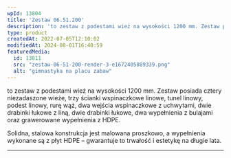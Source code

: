 ```yaml
---
wpId: 13804
title: 'Zestaw 06.51.200'
description: 'to zestaw z podestami wież na wysokości 1200 mm. Zestaw posiada cztery niezadaszone wieże, trzy ścianki wspinaczkowe linowe, tunel linowy, podest linowy, rurę wąż, dwa wejścia wspinaczkowe z uchwytami, dwie drabinki łukowe z liną, dwie drabinki łukowe, dwa wypełnienia z bulajami oraz grawerowane wypełnienia z HDPE. Solidna, stalowa konstrukcja jest malowana proszkowo, a wypełnienia wykonane ...'
type: product
createdAt: 2022-07-05T12:10:02
modifiedAt: 2024-08-01T16:40:59
featuredMedia:
  id: 13811
  src: "zestaw-06-51-200-render-3-e1672405889339.png"
  alt: "gimnastyka na placu zabaw"
---
```



to zestaw z podestami wież na wysokości 1200 mm. Zestaw posiada cztery niezadaszone wieże, trzy ścianki wspinaczkowe linowe, tunel linowy, podest linowy, rurę wąż, dwa wejścia wspinaczkowe z uchwytami, dwie drabinki łukowe z liną, dwie drabinki łukowe, dwa wypełnienia z bulajami oraz grawerowane wypełnienia z HDPE.

Solidna, stalowa konstrukcja jest malowana proszkowo, a wypełnienia wykonane są z płyt HDPE – gwarantuje to trwałość i estetykę na długie lata.

* * *